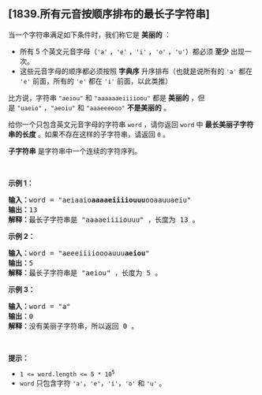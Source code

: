 ## [1839.所有元音按顺序排布的最长子字符串]
<p>当一个字符串满足如下条件时，我们称它是 <b>美丽的</b> ：</p>

<ul>
	<li>所有 5 个英文元音字母（<code>'a'</code> ，<code>'e'</code> ，<code>'i'</code> ，<code>'o'</code> ，<code>'u'</code>）都必须 <strong>至少</strong> 出现一次。</li>
	<li>这些元音字母的顺序都必须按照 <strong>字典序</strong> 升序排布（也就是说所有的 <code>'a'</code> 都在 <code>'e'</code> 前面，所有的 <code>'e'</code> 都在 <code>'i'</code> 前面，以此类推）</li>
</ul>

<p>比方说，字符串 <code>"aeiou"</code> 和 <code>"aaaaaaeiiiioou"</code> 都是 <strong>美丽的</strong> ，但是 <code>"uaeio"</code> ，<code>"aeoiu"</code> 和 <code>"aaaeeeooo"</code> <strong>不是美丽的</strong> 。</p>

<p>给你一个只包含英文元音字母的字符串 <code>word</code> ，请你返回 <code>word</code> 中 <strong>最长美丽子字符串的长度</strong> 。如果不存在这样的子字符串，请返回 <code>0</code> 。</p>

<p><strong>子字符串</strong> 是字符串中一个连续的字符序列。</p>

<p> </p>

<p><strong>示例 1：</strong></p>

<pre>
<b>输入：</b>word = "aeiaaio<strong>aaaaeiiiiouuu</strong>ooaauuaeiu"
<b>输出：</b>13
<b>解释：</b>最长子字符串是 "aaaaeiiiiouuu" ，长度为 13 。</pre>

<p><strong>示例 2：</strong></p>

<pre>
<b>输入：</b>word = "aeeeiiiioooauuu<strong>aeiou</strong>"
<b>输出：</b>5
<b>解释：</b>最长子字符串是 "aeiou" ，长度为 5 。
</pre>

<p><strong>示例 3：</strong></p>

<pre>
<b>输入：</b>word = "a"
<b>输出：</b>0
<b>解释：</b>没有美丽子字符串，所以返回 0 。
</pre>

<p> </p>

<p><strong>提示：</strong></p>

<ul>
	<li><code>1 <= word.length <= 5 * 10<sup>5</sup></code></li>
	<li><code>word</code> 只包含字符 <code>'a'</code>，<code>'e'</code>，<code>'i'</code>，<code>'o'</code> 和 <code>'u'</code> 。</li>
</ul>
